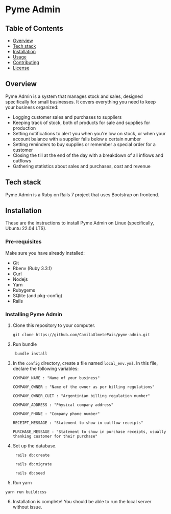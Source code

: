 # Pyme Admin

## Table of Contents
* [Overview](#overview)
* [Tech stack](#tech-stack)
* [Installation](#installation)
* [Usage](#usage)
* [Contributing](#contributing)
* [License](#license)

## Overview

Pyme Admin is a system that manages stock and sales, designed specifically for small businesses. It covers everything you need to keep your business organized:

* Logging customer sales and purchases to suppliers
* Keeping track of stock, both of products for sale and supplies for production
* Setting notifications to alert you when you're low on stock, or when your account balance with a supplier falls below a certain number
* Setting reminders to buy supplies or remember a special order for a customer
* Closing the till at the end of the day with a breakdown of all inflows and outflows
* Gathering statistics about sales and purchases, cost and revenue

## Tech stack

Pyme Admin is a Ruby on Rails 7 project that uses Bootstrap on frontend.

## Installation

These are the instructions to install Pyme Admin on Linux (specifically, Ubuntu 22.04 LTS). 

### Pre-requisites
Make sure you have already installed:
* Git
* Rbenv (Ruby 3.3.1)
* Curl
* Nodejs
* Yarn
* Rubygems
* SQlite (and pkg-config)
* Rails

### Installing Pyme Admin
1. Clone this repository to your computer.

    ```git clone https://github.com/CamilaUlmetePais/pyme-admin.git ```

2. Run bundle

    ` bundle install`

3. In the `config` directory, create a file named `local_env.yml`. In this file, declare the following variables:

    `COMPANY_NAME : "Name of your business"`

    `COMPANY_OWNER : "Name of the owner as per billing regulations"`

    `COMPANY_OWNER_CUIT : "Argentinian billing regulation number"`

    `COMPANY_ADDRESS : "Physical company address"`

    `COMPANY_PHONE : "Company phone number"`

    `RECEIPT_MESSAGE : "Statement to show in outflow receipts"`

    `PURCHASE_MESSAGE : "Statement to show in purchase receipts, usually thanking customer for their purchase"`

4. Set up the database.

    ` rails db:create`

    ` rails db:migrate`

    ` rails db:seed`

5. Run yarn
  
  ` yarn run build:css `

6. Installation is complete! You should be able to run the local server without issue. 

<!-- working on

### Running tests

## Usage

## Contributing

## License 

* System dependencies

* Configuration

* Services (job queues, cache servers, search engines, etc.)

* Deployment instructions

